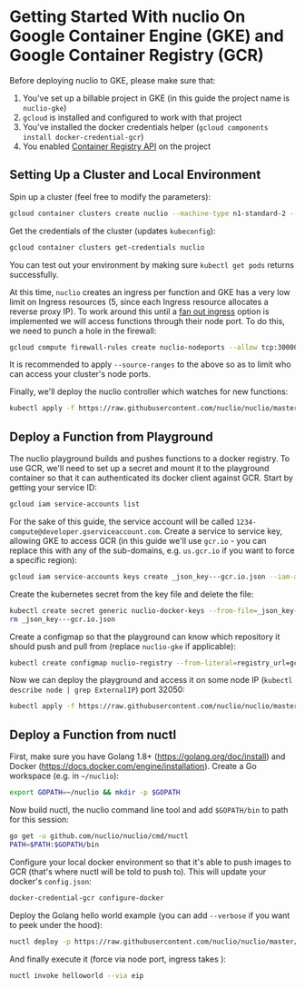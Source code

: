 # Getting Started With nuclio On Google Container Engine (GKE) and Google Container Registry (GCR)

Before deploying nuclio to GKE, please make sure that:
1. You've set up a billable project in GKE (in this guide the project name is `nuclio-gke`)
2. `gcloud` is installed and configured to work with that project
3. You've installed the docker credentials helper (`gcloud components install docker-credential-gcr`)
4. You enabled [Container Registry API](https://console.cloud.google.com/flows/enableapi?apiid=cloudbuild.googleapis.com) on the project

## Setting Up a Cluster and Local Environment

Spin up a cluster (feel free to modify the parameters):

```bash
gcloud container clusters create nuclio --machine-type n1-standard-2 --image-type COS --disk-size 100 --num-nodes 2
```

Get the credentials of the cluster (updates `kubeconfig`):

```bash
gcloud container clusters get-credentials nuclio
```

You can test out your environment by making sure `kubectl get pods` returns successfully.

At this time, `nuclio` creates an ingress per function and GKE has a very low limit on Ingress resources (5, since each Ingress resource allocates a reverse proxy IP). To work around this until a [fan out ingress](https://cloud.google.com/container-engine/docs/tutorials/http-balancer) option is implemented we will access functions through their node port. To do this, we need to punch a hole in the firewall:

```bash
gcloud compute firewall-rules create nuclio-nodeports --allow tcp:30000-32767
```

It is recommended to apply `--source-ranges` to the above so as to limit who can access your cluster's node ports.

Finally, we'll deploy the nuclio controller which watches for new functions:

```bash
kubectl apply -f https://raw.githubusercontent.com/nuclio/nuclio/master/hack/k8s/resources/controller.yaml
```

## Deploy a Function from Playground

The nuclio playground builds and pushes functions to a docker registry. To use GCR, we'll need to set up a secret and mount it to the playground container so that it can authenticated its docker client against GCR. Start by getting your service ID:

```bash
gcloud iam service-accounts list
```

For the sake of this guide, the service account will be called `1234-compute@developer.gserviceaccount.com`. Create a service to service key, allowing GKE to access GCR (in this guide we'll use `gcr.io` - you can replace this with any of the sub-domains, e.g. `us.gcr.io` if you want to force a specific region):

```bash
gcloud iam service-accounts keys create _json_key---gcr.io.json --iam-account 1234-compute@developer.gserviceaccount.com
```

Create the kubernetes secret from the key file and delete the file:

```bash
kubectl create secret generic nuclio-docker-keys --from-file=_json_key---gcr.io.json
rm _json_key---gcr.io.json
```

Create a configmap so that the playground can know which repository it should push and pull from (replace `nuclio-gke` if applicable):

```bash
kubectl create configmap nuclio-registry --from-literal=registry_url=gcr.io/nuclio-gke
```

Now we can deploy the playground and access it on some node IP (`kubectl describe node | grep ExternalIP`) port 32050:

```bash
kubectl apply -f https://raw.githubusercontent.com/nuclio/nuclio/master/hack/k8s/resources/gke/playground.yaml
```


## Deploy a Function from nuctl

First, make sure you have Golang 1.8+ (https://golang.org/doc/install) and Docker (https://docs.docker.com/engine/installation). Create a Go workspace (e.g. in `~/nuclio`):

```bash
export GOPATH=~/nuclio && mkdir -p $GOPATH
```

Now build nuctl, the nuclio command line tool and add `$GOPATH/bin` to path for this session:
```bash
go get -u github.com/nuclio/nuclio/cmd/nuctl
PATH=$PATH:$GOPATH/bin
```

Configure your local docker environment so that it's able to push images to GCR (that's where nuctl will be told to push to). This will update your docker's `config.json`:

```bash
docker-credential-gcr configure-docker
```

Deploy the Golang hello world example (you can add `--verbose` if you want to peek under the hood):
```bash
nuctl deploy -p https://raw.githubusercontent.com/nuclio/nuclio/master/hack/examples/golang/helloworld/helloworld.go --registry gcr.io/nuclio-gke
```

And finally execute it (force via node port, ingress takes ):
```bash
nuctl invoke helloworld --via eip
```
